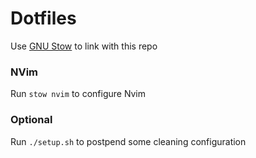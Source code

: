 # Dotfiles


Use [GNU Stow](https://www.gnu.org/software/stow/) to link with this repo

### NVim

Run `stow nvim` to configure Nvim

### Optional
Run `./setup.sh` to postpend some cleaning configuration

